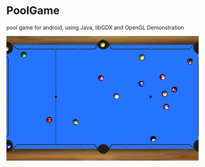 # PoolGame
pool game for android, using Java, libGDX and OpenGL
<a src="https://vincent-terpstra.github.io"/>Demonstration</a>

![](screenshots/Board%20Marks%202019-09-19.png)
